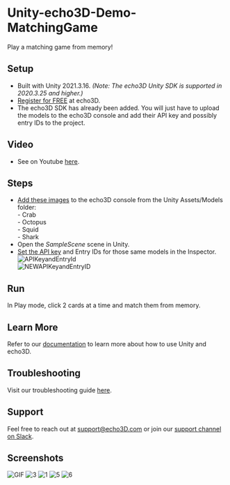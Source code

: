 # Unity-echo3D-Demo-MatchingGame
Play a matching game from memory!

## Setup
* Built with Unity 2021.3.16.  _(Note: The echo3D Unity SDK is supported in 2020.3.25 and higher.)_
* [Register for FREE](https://console.echo3d.com/#/auth/register?utm_term={keyword}&utm_campaign=memory_game&utm_source=github&utm_medium=sourcecontrol) at echo3D.
* The echo3D SDK has already been added. You will just have to upload the models to the echo3D console and add their API key and possibly entry IDs to the project.

## Video
* See on Youtube [here](https://youtu.be/GMbhX2oougk).

## Steps
* [Add these images](https://docs.echo3D.com/quickstart/add-a-3d-model) to the echo3D console from the Unity Assets/Models folder:  <br>
      - Crab <br>
      - Octopus <br>
      - Squid <br>
      - Shark <br>
* Open the _SampleScene_ scene in Unity.
* [Set the API key](https://docs.echo3d.com/quickstart/access-the-console) and Entry IDs for those same models in the Inspector. <br>
![APIKeyandEntryId](https://user-images.githubusercontent.com/99516371/227667041-997690c9-61d5-4680-bc5b-957fc7fe5d2f.png)<br>
![NEWAPIKeyandEntryID](https://user-images.githubusercontent.com/99516371/205407613-b746840f-8e8a-4ec8-b056-a680395dfab4.png)<br>

## Run
In Play mode, click 2 cards at a time and match them from memory.

## Learn More
Refer to our [documentation](https://docs.echo3D.com/unity/) to learn more about how to use Unity and echo3D.

## Troubleshooting
Visit our troubleshooting guide [here](https://docs.echo3d.com/unity/troubleshooting#im-getting-a-newtonsoft.json.dll-error-in-unity).

## Support
Feel free to reach out at [support@echo3D.com](mailto:support@echo3D.co) or join our [support channel on Slack](https://go.echo3D.co/join). 

## Screenshots
![GIF](https://user-images.githubusercontent.com/99516371/227663113-bcfadf62-d03e-4dbd-b827-e69620278484.gif)
![3](https://user-images.githubusercontent.com/99516371/227663131-2a923290-c580-40c3-bb0d-9b5dab1add92.png)
![1](https://user-images.githubusercontent.com/99516371/227663122-13dedd56-9b68-44d2-b1b3-65242691bfbf.png)
![5](https://user-images.githubusercontent.com/99516371/227663157-365310f6-375d-4076-818f-b04e120065c7.png)
![6](https://user-images.githubusercontent.com/99516371/227663161-331c7977-ade3-4330-bc87-5095bc1591e6.png)


